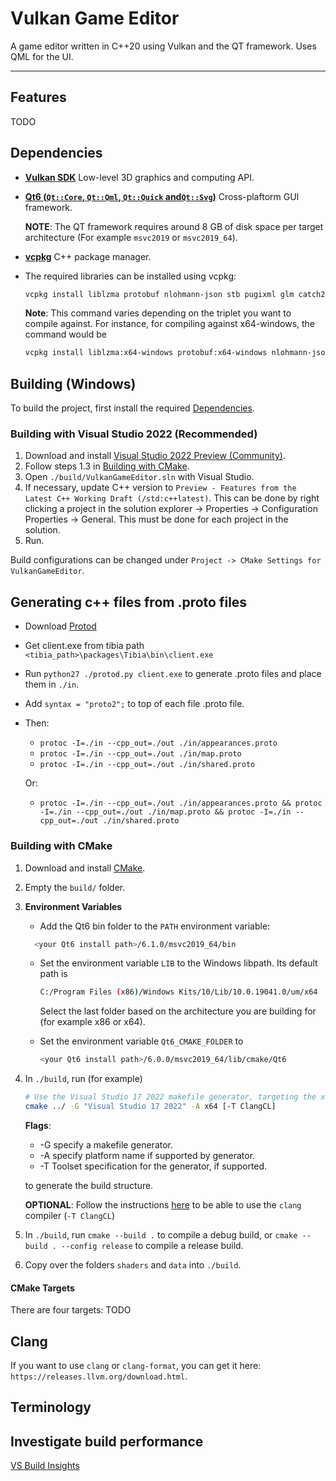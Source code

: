 # Vulkan Game Editor

A game editor written in C++20 using Vulkan and the QT framework. Uses QML for the UI.

---

## Features

TODO

## Dependencies

-   [**Vulkan SDK**](https://vulkan.lunarg.com/) Low-level 3D graphics and computing API.
-   [**Qt6 (`Qt::Core`, `Qt::Qml`, `Qt::Quick` and`Qt::Svg`)**](https://www.qt.io/download-open-source) Cross-plaftorm GUI framework.

    **NOTE**: The QT framework requires around 8 GB of disk space per target architecture (For example `msvc2019` or `msvc2019_64`).

-   [**vcpkg**](https://github.com/microsoft/vcpkg) C++ package manager.
-   The required libraries can be installed using vcpkg:

    ```sh
    vcpkg install liblzma protobuf nlohmann-json stb pugixml glm catch2 nano-signal-slot lua date
    ```

    **Note**: This command varies depending on the triplet you want to compile against.
    For instance, for compiling against x64-windows, the command would be

    ```sh
    vcpkg install liblzma:x64-windows protobuf:x64-windows nlohmann-json:x64-windows stb:x64-windows pugixml:x64-windows glm:x64-windows catch2:x64-windows nano-signal-slot:x64-windows lua:x64-windows date:x64-windows
    ```

## Building (Windows)

To build the project, first install the required [Dependencies](#dependencies).

### Building with Visual Studio 2022 (Recommended)

1. Download and install [Visual Studio 2022 Preview (Community)](https://visualstudio.microsoft.com/vs/).
2. Follow steps 1.3 in [Building with CMake](#Building-with-CMake).
3. Open `./build/VulkanGameEditor.sln` with Visual Studio.
4. If necessary, update C++ version to `Preview - Features from the Latest C++ Working Draft (/std:c++latest)`. This can be done by right clicking a project in the solution explorer -> Properties -> Configuration Properties -> General. This must be done for each project in the solution.
5. Run.

Build configurations can be changed under `Project -> CMake Settings for VulkanGameEditor`.

## Generating c++ files from .proto files

-   Download [Protod](https://github.com/sysdream/Protod)
-   Get client.exe from tibia path `<tibia_path>\packages\Tibia\bin\client.exe`
-   Run `python27 ./protod.py client.exe` to generate .proto files and place them in `./in`.
-   Add `syntax = "proto2";` to top of each file .proto file.
-   Then:

    -   `protoc -I=./in --cpp_out=./out ./in/appearances.proto`
    -   `protoc -I=./in --cpp_out=./out ./in/map.proto`
    -   `protoc -I=./in --cpp_out=./out ./in/shared.proto`

    Or:

    -   `protoc -I=./in --cpp_out=./out ./in/appearances.proto && protoc -I=./in --cpp_out=./out ./in/map.proto && protoc -I=./in --cpp_out=./out ./in/shared.proto`

### Building with CMake

1. Download and install [CMake](https://cmake.org/download/).
2. Empty the `build/` folder.
3. **Environment Variables**

    - Add the Qt6 bin folder to the `PATH` environment variable:

    ```sh
      <your Qt6 install path>/6.1.0/msvc2019_64/bin
    ```

    - Set the environment variable `LIB` to the Windows libpath. Its default path is

        ```sh
        C:/Program Files (x86)/Windows Kits/10/Lib/10.0.19041.0/um/x64
        ```

        Select the last folder based on the architecture you are building for (for example x86 or x64).

    - Set the environment variable `Qt6_CMAKE_FOLDER` to

        ```sh
        <your Qt6 install path>/6.0.0/msvc2019_64/lib/cmake/Qt6
        ```

4. In `./build`, run (for example)

    ```sh
    # Use the Visual Studio 17 2022 makefile generator, targeting the x64 platform with the ClangCL compiler.
    cmake ../ -G "Visual Studio 17 2022" -A x64 [-T ClangCL]
    ```

    **Flags**:

    - -G specify a makefile generator.
    - -A specify platform name if supported by generator.
    - -T Toolset specification for the generator, if supported.

    to generate the build structure.

    **OPTIONAL**: Follow the instructions [here](https://docs.microsoft.com/en-us/cpp/build/clang-support-msbuild?view=vs-2019) to be able to use the `clang` compiler (`-T ClangCL`)

5. In `./build`, run `cmake --build .` to compile a debug build, or `cmake --build . --config release` to compile a release build.

6. Copy over the folders `shaders` and `data` into `./build`.

#### CMake Targets

There are four targets:
TODO

## Clang

If you want to use `clang` or `clang-format`, you can get it here: `https://releases.llvm.org/download.html`.

## Terminology

## Investigate build performance

[VS Build Insights](https://devblogs.microsoft.com/cppblog/introducing-c-build-insights/)
